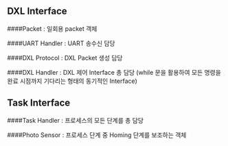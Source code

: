 ## DXL Interface

####Packet
: 일회용 packet 객체

####UART Handler
: UART 송수신 담당

####DXL Protocol
: DXL Packet 생성 담당

####DXL Handler
: DXL 제어 Interface 총 담당 (while 문을 활용하여 모든 명령을 완료 시점까지 기다리는 형태의 동기적인 Interface)



## Task Interface

####Task Handler
: 프로세스의 모든 단계를 총 담당

####Photo Sensor
: 프로세스 단계 중 Homing 단계를 보조하는 객체
